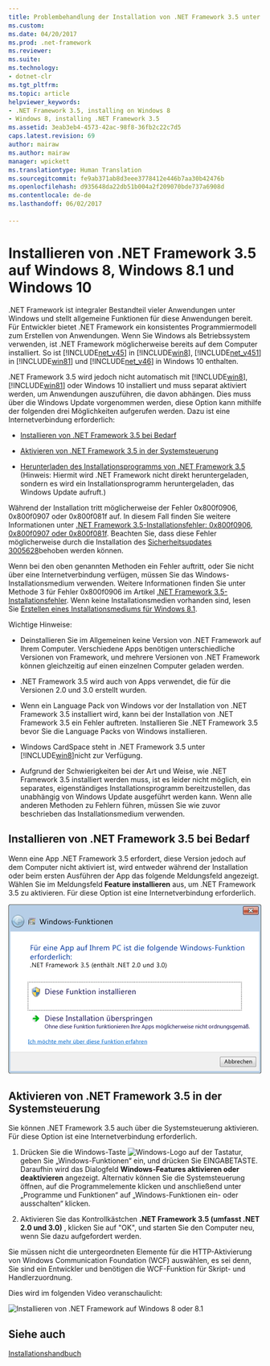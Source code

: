 ```yaml
---
title: Problembehandlung der Installation von .NET Framework 3.5 unter Windows 8, Windows 8.1 und Windows 10 | Microsoft-Dokumentation
ms.custom: 
ms.date: 04/20/2017
ms.prod: .net-framework
ms.reviewer: 
ms.suite: 
ms.technology:
- dotnet-clr
ms.tgt_pltfrm: 
ms.topic: article
helpviewer_keywords:
- .NET Framework 3.5, installing on Windows 8
- Windows 8, installing .NET Framework 3.5
ms.assetid: 3eab3eb4-4573-42ac-98f8-36fb2c22c7d5
caps.latest.revision: 69
author: mairaw
ms.author: mairaw
manager: wpickett
ms.translationtype: Human Translation
ms.sourcegitcommit: fe9ab371ab8d3eee3778412e446b7aa30b42476b
ms.openlocfilehash: d935648da22db51b004a2f209070bde737a6908d
ms.contentlocale: de-de
ms.lasthandoff: 06/02/2017

---
```


# <a name="installing-the-net-framework-35-on-windows-8-windows-81-and-windows-10"></a>Installieren von .NET Framework 3.5 auf Windows 8, Windows 8.1 und Windows 10
.NET Framework ist integraler Bestandteil vieler Anwendungen unter Windows und stellt allgemeine Funktionen für diese Anwendungen bereit. Für Entwickler bietet .NET Framework ein konsistentes Programmiermodell zum Erstellen von Anwendungen. Wenn Sie Windows als Betriebssystem verwenden, ist .NET Framework möglicherweise bereits auf dem Computer installiert. So ist [!INCLUDE[net_v45](../../../includes/net-v45-md.md)] in [!INCLUDE[win8](../../../includes/win8-md.md)], [!INCLUDE[net_v451](../../../includes/net-v451-md.md)] in [!INCLUDE[win81](../../../includes/win81-md.md)] und [!INCLUDE[net_v46](../../../includes/net-v46-md.md)] in Windows 10 enthalten.  
  
 .NET Framework 3.5 wird jedoch nicht automatisch mit [!INCLUDE[win8](../../../includes/win8-md.md)], [!INCLUDE[win81](../../../includes/win81-md.md)] oder Windows 10 installiert und muss separat aktiviert werden, um Anwendungen auszuführen, die davon abhängen. Dies muss über die Windows Update vorgenommen werden, diese Option kann mithilfe der folgenden drei Möglichkeiten aufgerufen werden. Dazu ist eine Internetverbindung erforderlich:  
  
-   [Installieren von .NET Framework 3.5 bei Bedarf](#OnDemand)  
  
-   [Aktivieren von .NET Framework 3.5 in der Systemsteuerung](#ControlPanel)  
  
-   [Herunterladen des Installationsprogramms von .NET Framework 3.5](http://www.microsoft.com/en-us/download/details.aspx?id=21) (Hinweis: Hiermit wird .NET Framework nicht direkt heruntergeladen, sondern es wird ein Installationsprogramm heruntergeladen, das Windows Update aufruft.)  
  
 Während der Installation tritt möglicherweise der Fehler 0x800f0906, 0x800f0907 oder 0x800f081f auf. In diesem Fall finden Sie weitere Informationen unter [.NET Framework 3.5-Installationsfehler: 0x800f0906, 0x800f0907 oder 0x800f081f](https://support.microsoft.com/en-us/kb/2734782). Beachten Sie, dass diese Fehler möglicherweise durch die Installation des [Sicherheitsupdates 3005628](https://support.microsoft.com/kb/3005628)behoben werden können.  
  
 Wenn bei den oben genannten Methoden ein Fehler auftritt, oder Sie nicht über eine Internetverbindung verfügen, müssen Sie das Windows-Installationsmedium verwenden. Weitere Informationen finden Sie unter Methode 3 für Fehler 0x800f0906 im Artikel [.NET Framework 3.5-Installationsfehler](https://support.microsoft.com/en-us/kb/2734782). Wenn keine Installationsmedien vorhanden sind, lesen Sie [Erstellen eines Installationsmediums für Windows 8.1](http://windows.microsoft.com/en-US/windows-8/create-reset-refresh-media?woldogcb=0).  
  
 Wichtige Hinweise:  
  
-   Deinstallieren Sie im Allgemeinen keine Version von .NET Framework auf Ihrem Computer. Verschiedene Apps benötigen unterschiedliche Versionen von Framework, und mehrere Versionen von .NET Framework können gleichzeitig auf einen einzelnen Computer geladen werden.  
  
-   .NET Framework 3.5 wird auch von Apps verwendet, die für die Versionen 2.0 und 3.0 erstellt wurden.  
  
-   Wenn ein Language Pack von Windows vor der Installation von .NET Framework 3.5 installiert wird, kann bei der Installation von .NET Framework 3.5 ein Fehler auftreten. Installieren Sie .NET Framework 3.5 bevor Sie die Language Packs von Windows installieren.  
  
-   Windows CardSpace steht in .NET Framework 3.5 unter [!INCLUDE[win8](../../../includes/win8-md.md)]nicht zur Verfügung.  
  
-   Aufgrund der Schwierigkeiten bei der Art und Weise, wie .NET Framework 3.5 installiert werden muss, ist es leider nicht möglich, ein separates, eigenständiges Installationsprogramm bereitzustellen, das unabhängig von Windows Update ausgeführt werden kann. Wenn alle anderen Methoden zu Fehlern führen, müssen Sie wie zuvor beschrieben das Installationsmedium verwenden.  
  
<a name="OnDemand"></a>   
## <a name="install-the-net-framework-35-on-demand"></a>Installieren von .NET Framework 3.5 bei Bedarf  
 Wenn eine App .NET Framework 3.5 erfordert, diese Version jedoch auf dem Computer nicht aktiviert ist, wird entweder während der Installation oder beim ersten Ausführen der App das folgende Meldungsfeld angezeigt. Wählen Sie im Meldungsfeld **Feature installieren** aus, um .NET Framework 3.5 zu aktivieren. Für diese Option ist eine Internetverbindung erforderlich.  
  
 ![Dialogfeld für die Installation von 3.5 auf Windows 8](../../../docs/framework/deployment/media/installdialog.png "installdialog")  
  
<a name="ControlPanel"></a>   
## <a name="enable-the-net-framework-35-in-control-panel"></a>Aktivieren von .NET Framework 3.5 in der Systemsteuerung  
 Sie können .NET Framework 3.5 auch über die Systemsteuerung aktivieren. Für diese Option ist eine Internetverbindung erforderlich.  
  
1.  Drücken Sie die Windows-Taste ![Windows-Logo](../../../docs/framework/get-started/media/windowskeyboardlogo.png "Windowskeyboardlogo") auf der Tastatur, geben Sie „Windows-Funktionen“ ein, und drücken Sie EINGABETASTE. Daraufhin wird das Dialogfeld **Windows-Features aktivieren oder deaktivieren** angezeigt. Alternativ können Sie die Systemsteuerung öffnen, auf die Programmelemente klicken und anschließend unter „Programme und Funktionen“ auf „Windows-Funktionen ein- oder ausschalten“ klicken.  
  
2.  Aktivieren Sie das Kontrollkästchen **.NET Framework 3.5 (umfasst .NET 2.0 und 3.0)** , klicken Sie auf "OK", und starten Sie den Computer neu, wenn Sie dazu aufgefordert werden.  
  
 Sie müssen nicht die untergeordneten Elemente für die HTTP-Aktivierung von Windows Communication Foundation (WCF) auswählen, es sei denn, Sie sind ein Entwickler und benötigen die WCF-Funktion für Skript- und Handlerzuordnung.  
  
 Dies wird im folgenden Video veranschaulicht:  
  
 ![Installieren von .NET Framework auf Windows 8 oder 8.1](../../../docs/framework/get-started/media/clr-net35-win8.png "CLR_NET35_Win8")  
  
## <a name="see-also"></a>Siehe auch  
 [Installationshandbuch](../../../docs/framework/get-started/index.md)

